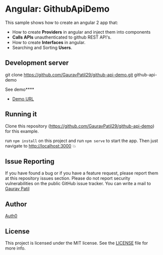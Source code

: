 # Angular: GithubApiDemo

This sample shows how to create an angular 2 app that:
* How to create **Providers** in angular and inject them into components
* **Calls APIs** unauthenticated to github REST API's.
* How to create **Interfaces** in angular.
* Searching and Sorting **Users**.

## Development server

git clone https://github.com/GauravPatil29/github-api-demo.git
github-api-demo

See demo****

* [Demo URL](https://githubapi-demo.firebaseapp.com/)

## Running it

Clone this repository (https://github.com/GauravPatil29/github-api-demo) for this example.

run `npm install` on this project and run `npm serve` to start the app. Then just navigate to [http://localhost:3000](http://localhost:3000) :boom:

## Issue Reporting

If you have found a bug or if you have a feature request, please report them at this repository issues section. Please do not report security vulnerabilities on the public GitHub issue tracker. You can write a mail to [Gaurav Patil](mailto:gauravpatil2994@gmail.com?subject=Issues)

## Author

[Auth0](https://github.com/GauravPatil29)

## License

This project is licensed under the MIT license. See the [LICENSE](LICENSE) file for more info.